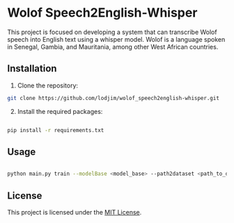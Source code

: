 # Wolof Speech2English-Whisper

This project is focused on developing a system that can transcribe Wolof speech into English text using a whisper model. Wolof is a language spoken in Senegal, Gambia, and Mauritania, among other West African countries.

## Installation

1. Clone the repository:

```bash
git clone https://github.com/lodjim/wolof_speech2english-whisper.git

```

2. Install the required packages:

```bash

pip install -r requirements.txt

```


## Usage

```bash 

python main.py train --modelBase <model_base> --path2dataset <path_to_dataset> --outputDir <output_directory> --perDeviceTrainBatchSize <batch_size> --lr <learning_rate>

```


## License

This project is licensed under the [MIT License](https://github.com/lodjim/wolof_speech2english-whisper/blob/main/LICENSE).

